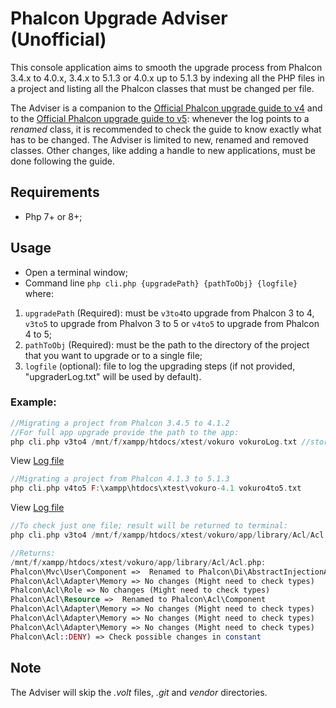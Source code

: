 # Phalcon Upgrade Adviser (Unofficial)
This console application aims to smooth the upgrade process from Phalcon 3.4.x to 4.0.x, 3.4.x to 5.1.3 or 4.0.x up to 5.1.3 by indexing all the PHP files in a project and listing all the Phalcon classes that must be changed per file. 

The Adviser is a companion to the [Official Phalcon upgrade guide to v4](https://github.com/phalcon/docs/blob/4.0/en/upgrade.md) and to the [Official Phalcon upgrade guide to v5](https://github.com/phalcon/docs/blob/5.0/en/upgrade.md): whenever the log points to a _renamed_ class, it is recommended to check the guide to know exactly what has to be changed. The Adviser is limited to new, renamed and removed classes. Other changes, like adding a handle to new applications, must be done following the guide.

## Requirements
- Php 7+ or 8+;

## Usage
- Open a terminal window;
- Command line `php cli.php {upgradePath} {pathToObj} {logfile} ` where:
1. `upgradePath` (Required): must be `v3to4`to upgrade from Phalcon 3 to 4, `v3to5` to upgrade from Phalvon 3 to 5 or `v4to5` to upgrade from Phalcon 4 to 5;
2. `pathToObj` (Required): must be the path to the directory of the project that you want to upgrade or to a single file;
3. `logfile` (optional): file to log the upgrading steps (if not provided, "upgraderLog.txt" will be used by default).

### Example:
```php
//Migrating a project from Phalcon 3.4.5 to 4.1.2
//For full app upgrade provide the path to the app:
php cli.php v3to4 /mnt/f/xampp/htdocs/xtest/vokuro vokuroLog.txt //stores result in log file `vokuroLog.txt`
```
View [Log file](https://github.com/diplopito/Phalcon-Upgrade-Adviser/blob/master/vokuroLog.txt)

```php
//Migrating a project from Phalcon 4.1.3 to 5.1.3
php cli.php v4to5 F:\xampp\htdocs\xtest\vokuro-4.1 vokuro4to5.txt
```
View [Log file](https://github.com/diplopito/Phalcon-Upgrade-Adviser/blob/master/vokuro4to5.txt)

```php
//To check just one file; result will be returned to terminal:
php cli.php v3to4 /mnt/f/xampp/htdocs/xtest/vokuro/app/library/Acl/Acl.php

//Returns:
/mnt/f/xampp/htdocs/xtest/vokuro/app/library/Acl/Acl.php:
Phalcon\Mvc\User\Component =>  Renamed to Phalcon\Di\AbstractInjectionAware
Phalcon\Acl\Adapter\Memory => No changes (Might need to check types)
Phalcon\Acl\Role => No changes (Might need to check types)
Phalcon\Acl\Resource =>  Renamed to Phalcon\Acl\Component
Phalcon\Acl\Adapter\Memory => No changes (Might need to check types)
Phalcon\Acl\Adapter\Memory => No changes (Might need to check types)
Phalcon\Acl\Adapter\Memory => No changes (Might need to check types)
Phalcon\Acl::DENY) => Check possible changes in constant
```


## Note
The Adviser will skip the _.volt_ files, _.git_ and _vendor_ directories.
